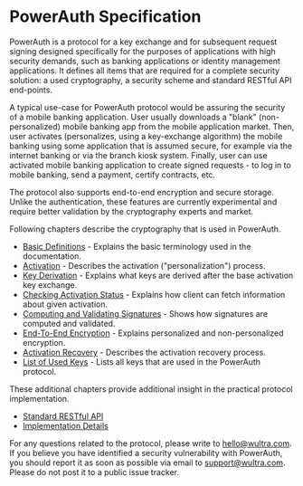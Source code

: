 # PowerAuth Specification

PowerAuth is a protocol for a key exchange and for subsequent request signing designed specifically for the purposes of applications with high security demands, such as banking applications or identity management applications. It defines all items that are required for a complete security solution: a used cryptography, a security scheme and standard RESTful API end-points.

A typical use-case for PowerAuth protocol would be assuring the security of a mobile banking application. User usually downloads a "blank" (non-personalized) mobile banking app from the mobile application market. Then, user activates (personalizes, using a key-exchange algorithm) the mobile banking using some application that is assumed secure, for example via the internet banking or via the branch kiosk system. Finally, user can use activated mobile banking application to create signed requests - to log in to mobile banking, send a payment, certify contracts, etc.

The protocol also supports end-to-end encryption and secure storage. Unlike the authentication, these features are currently experimental and require better validation by the cryptography experts and market.

Following chapters describe the cryptography that is used in PowerAuth.

- [Basic Definitions](./Basic-definitions.md) - Explains the basic terminology used in the documentation.
- [Activation](./Activation.md) - Describes the activation ("personalization") process.
- [Key Derivation](./Key-derivation.md) - Explains what keys are derived after the base activation key exchange.
- [Checking Activation Status](./Activation-Status.md) - Explains how client can fetch information about given activation.
- [Computing and Validating Signatures](./Computing-and-Validating-Signatures.md) - Shows how signatures are computed and validated.
- [End-To-End Encryption](./End-To-End-Encryption.md) - Explains personalized and non-personalized encryption.
- [Activation Recovery](Activation-Recovery.md) - Describes the activation recovery process.
- [List of Used Keys](./List-of-used-keys.md) - Lists all keys that are used in the PowerAuth protocol.

These additional chapters provide additional insight in the practical protocol implementation.

- [Standard RESTful API](./Standard-RESTful-API.md)
- [Implementation Details](./Implementation-notes.md)

For any questions related to the protocol, please write to [hello@wultra.com](mailto:hello@wultra.com). If you believe you have identified a security vulnerability with PowerAuth, you should report it as soon as possible via email to [support@wultra.com](mailto:support@wultra.com). Please do not post it to a public issue tracker.
